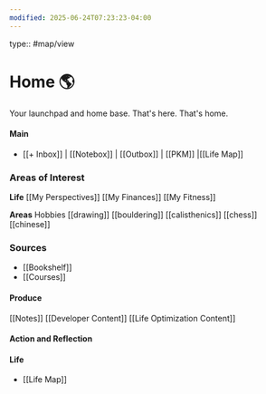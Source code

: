 ```yaml
---
modified: 2025-06-24T07:23:23-04:00
---
```

type:: #map/view 
# Home 🌎
Your launchpad and home base. That's here. That's home.

#### Main
- [[+ Inbox]] | [[Notebox]] | [[Outbox]] | [[PKM]] |[[Life Map]]
### Areas of Interest
<!--Ongoing responsibilities in your life. Areas of different buckets in your life-->

**Life**
[[My Perspectives]]
[[My Finances]]
[[My Fitness]]


**Areas**
Hobbies
[[drawing]]
[[bouldering]]
[[calisthenics]]
[[chess]]
[[chinese]]





### Sources
- [[Bookshelf]]
- [[Courses]]

#### Produce
[[Notes]]
[[Developer Content]]
[[Life Optimization Content]]

#### Action and Reflection

#### Life
- [[Life Map]]
